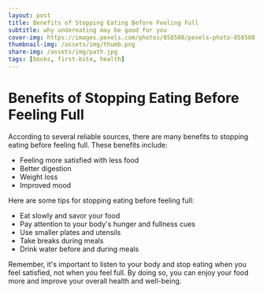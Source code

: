 ```yaml
---
layout: post
title: Benefits of Stopping Eating Before Feeling Full
subtitle: why undereating may be good for you
cover-img: https://images.pexels.com/photos/858508/pexels-photo-858508.jpeg?auto=compress&cs=tinysrgb&w=1260&h=750&dpr=2
thumbnail-img: /assets/img/thumb.png
share-img: /assets/img/path.jpg
tags: [books, first-bite, health]
---
```


# Benefits of Stopping Eating Before Feeling Full

According to several reliable sources, there are many benefits to stopping eating before feeling full. These benefits include:

- Feeling more satisfied with less food
- Better digestion
- Weight loss
- Improved mood

Here are some tips for stopping eating before feeling full:

- Eat slowly and savor your food
- Pay attention to your body's hunger and fullness cues
- Use smaller plates and utensils
- Take breaks during meals
- Drink water before and during meals

Remember, it's important to listen to your body and stop eating when you feel satisfied, not when you feel full. By doing so, you can enjoy your food more and improve your overall health and well-being.
